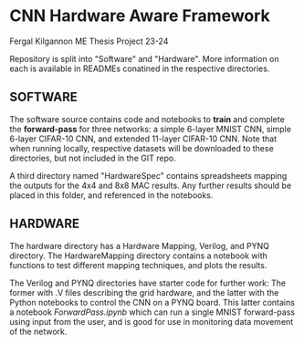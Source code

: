 # CNN Hardware Aware Framework
Fergal Kilgannon ME Thesis Project 23-24
 
Repository is split into "Software" and "Hardware". More information on each is available in READMEs conatined in the respective directories.
 
## SOFTWARE

The software source contains code and notebooks to **train** and complete the **forward-pass** for three networks: a simple 6-layer MNIST CNN, simple 6-layer CIFAR-10 CNN, and extended 11-layer CIFAR-10 CNN. Note that when running locally, respective datasets will be downloaded to these directories, but not included in the GIT repo.
 
A third directory named "HardwareSpec" contains spreadsheets mapping the outputs for the 4x4 and 8x8 MAC results. Any further results should be placed in this folder, and referenced in the notebooks.

## HARDWARE

The hardware directory has a Hardware Mapping, Verilog, and PYNQ directory. The HardwareMapping directory contains a notebook with functions to test different mapping techniques, and plots the results.

The Verilog and PYNQ directories have starter code for further work: The former with .V files describing the grid hardware, and the latter with the Python notebooks to control the CNN on a PYNQ board. This latter contains a notebook *ForwardPass.ipynb* which can run a single MNIST forward-pass using input from the user, and is good for use in monitoring data movement of the network.
